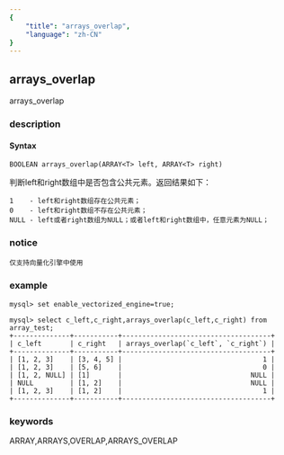 ```yaml
---
{
    "title": "arrays_overlap",
    "language": "zh-CN"
}
---
```


<!-- 
Licensed to the Apache Software Foundation (ASF) under one
or more contributor license agreements.  See the NOTICE file
distributed with this work for additional information
regarding copyright ownership.  The ASF licenses this file
to you under the Apache License, Version 2.0 (the
"License"); you may not use this file except in compliance
with the License.  You may obtain a copy of the License at

  http://www.apache.org/licenses/LICENSE-2.0

Unless required by applicable law or agreed to in writing,
software distributed under the License is distributed on an
"AS IS" BASIS, WITHOUT WARRANTIES OR CONDITIONS OF ANY
KIND, either express or implied.  See the License for the
specific language governing permissions and limitations
under the License.
-->

## arrays_overlap

<version since="1.2.0">

arrays_overlap

</version>

### description

#### Syntax

`BOOLEAN arrays_overlap(ARRAY<T> left, ARRAY<T> right)`

判断left和right数组中是否包含公共元素。返回结果如下：

```
1    - left和right数组存在公共元素；
0    - left和right数组不存在公共元素；
NULL - left或者right数组为NULL；或者left和right数组中，任意元素为NULL；
```

### notice

`仅支持向量化引擎中使用`

### example

```
mysql> set enable_vectorized_engine=true;

mysql> select c_left,c_right,arrays_overlap(c_left,c_right) from array_test;
+--------------+-----------+-------------------------------------+
| c_left       | c_right   | arrays_overlap(`c_left`, `c_right`) |
+--------------+-----------+-------------------------------------+
| [1, 2, 3]    | [3, 4, 5] |                                   1 |
| [1, 2, 3]    | [5, 6]    |                                   0 |
| [1, 2, NULL] | [1]       |                                NULL |
| NULL         | [1, 2]    |                                NULL |
| [1, 2, 3]    | [1, 2]    |                                   1 |
+--------------+-----------+-------------------------------------+
```

### keywords

ARRAY,ARRAYS,OVERLAP,ARRAYS_OVERLAP

